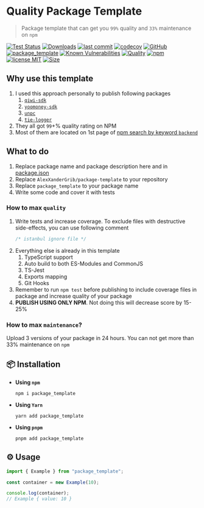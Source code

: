 # Quality Package Template

> Package template that can get you `99%` quality and `33%` maintenance on `npm`

[![Test Status](https://github.com/AlexXanderGrib/package-template/actions/workflows/test.yml/badge.svg)](https://github.com/AlexXanderGrib/package-template)
[![Downloads](https://img.shields.io/npm/dt/package_template.svg)](https://npmjs.com/package/package_template)
[![last commit](https://img.shields.io/github/last-commit/AlexXanderGrib/package-template.svg)](https://github.com/AlexXanderGrib/package-template)
[![codecov](https://img.shields.io/codecov/c/github/AlexXanderGrib/package-template/main.svg)](https://codecov.io/gh/AlexXanderGrib/package-template)
[![GitHub](https://img.shields.io/github/stars/AlexXanderGrib/package-template.svg)](https://github.com/AlexXanderGrib/package-template)
[![package_template](https://snyk.io/advisor/npm-package/package_template/badge.svg)](https://snyk.io/advisor/npm-package/package_template)
[![Known Vulnerabilities](https://snyk.io/test/npm/package_template/badge.svg)](https://snyk.io/test/npm/package_template)
[![Quality](https://img.shields.io/npms-io/quality-score/package_template.svg?label=quality%20%28npms.io%29&)](https://npms.io/search?q=package_template)
[![npm](https://img.shields.io/npm/v/package_template.svg)](https://npmjs.com/package/package_template)
[![license MIT](https://img.shields.io/npm/l/package_template.svg)](https://github.com/AlexXanderGrib/package-template/blob/main/LICENSE.txt)
[![Size](https://img.shields.io/bundlephobia/minzip/package_template)](https://bundlephobia.com/package/package_template)

## Why use this template

1. I used this approach personally to publish following packages
   1. [`qiwi-sdk`](https://npmjs.com/package/qiwi-sdk)
   2. [`yoomoney-sdk`](https://npmjs.com/package/yoomoney-sdk)
   3. [`unpc`](https://npmjs.com/package/unpc)
   4. [`tie-logger`](https://npmjs.com/package/tie-logger)
2. They all got `99`+% quality rating on NPM
3. Most of them are located on 1st page of [npm search by keyword `backend`](https://www.npmjs.com/search?q=keywords:backend)

## What to do

1. Replace package name and package description here and in [package.json](./package.json)
2. Replace `AlexXanderGrib/package-template` to your repository
3. Replace `package_template` to your package name
4. Write some code and cover it with tests

### How to max `quality`

1. Write tests and increase coverage. To exclude files with destructive side-effects, you can use following comment
   ```javascript
   /* istanbul ignore file */
   ```
2. Everything else is already in this template
   1. TypeScript support
   2. Auto build to both ES-Modules and CommonJS
   3. TS-Jest
   4. Exports mapping
   5. Git Hooks
3. Remember to run `npm test` before publishing to include coverage files in package and increase quality of your package
4. **PUBLISH USING ONLY NPM**. Not doing this will decrease score by 15-25%

### How to max `maintenance`?

Upload 3 versions of your package in 24 hours. You can not get more than 33% maintenance on `npm`

## 📦 Installation

- **Using `npm`**
  ```shell
  npm i package_template
  ```
- **Using `Yarn`**
  ```shell
  yarn add package_template
  ```
- **Using `pnpm`**
  ```shell
  pnpm add package_template
  ```

## ⚙️ Usage

```javascript
import { Example } from "package_template";

const container = new Example(10);

console.log(container);
// Example { value: 10 }
```
